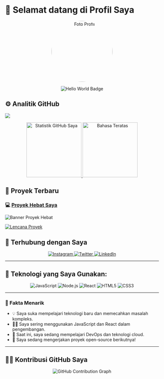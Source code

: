 # 👋 Selamat datang di Profil Saya

<p align="center">
  <img src="https://avatars.githubusercontent.com/u/197050986?s=400&u=d4f7e12c659352de9193b0fd8ec5c826585e3551&v=4" alt="Foto Profil" width="200" style="border-radius: 50%;"/>
</p>

<p align="center">
  <img src="https://img.shields.io/badge/Hello%20World-%23FF6F61?style=for-the-badge&logo=github&logoColor=white" alt="Hello World Badge"/>
</p>

## ⚙️ Analitik GitHub

![](https://komarev.com/ghpvc/?username=yudha-web&color=447ff7&label=Jumlah+Pengunjung)

<p align="center">
  <a href="https://github.com/yudha-web">
    <img height="180em" src="https://github-readme-stats-eight-theta.vercel.app/api?username=yudha-web&show_icons=true&theme=omni&include_all_commits=true&count_private=true" alt="Statistik GitHub Saya"/>
    <img height="180em" src="https://github-readme-stats-eight-theta.vercel.app/api/top-langs/?username=yudha-web&layout=compact&langs_count=8&theme=omni" alt="Bahasa Teratas"/>
  </a>
</p>

## 📌 Proyek Terbaru

### 💻 [Proyek Hebat Saya](https://github.com/yudha-web/awesome-project)

![Banner Proyek Hebat](https://www.static-src.com/wcsstore/Indraprastha/images/catalog/full/catalog-image/91/MTA-165220731/no-brand_no-brand_full01.jpg)

[![Lencana Proyek](https://tse2.mm.bing.net/th?id=OIP.zqQ5T3a_ylAjHnY8oTmRYQHaIJ&pid=Api&P=0&h=180)](https://github.com/yudha-web/awesome-project)

## 🤝 Terhubung dengan Saya

<p align="center">
  <a href="https://www.instagram.com/isal_yud">
    <img src="https://img.shields.io/badge/-@isal_yud-%23E4405F?style=flat-square&logo=instagram&logoColor=white" alt="Instagram"/>
  </a>
  <a href="https://twitter.com/yourhandle">
    <img src="https://img.shields.io/badge/-@yourhandle-%231DA1F2?style=flat-square&logo=twitter&logoColor=white" alt="Twitter"/>
  </a>
  <a href="https://www.linkedin.com/in/yourname">
    <img src="https://img.shields.io/badge/-@yourname-%230A66C2?style=flat-square&logo=linkedin&logoColor=white" alt="LinkedIn"/>
  </a>
</p>

---

## 🚀 Teknologi yang Saya Gunakan:

<p align="center">
  <img src="https://img.shields.io/badge/JavaScript-%23F7DF1E?style=for-the-badge&logo=javascript&logoColor=white" alt="JavaScript"/>
  <img src="https://img.shields.io/badge/Node.js-%23339933?style=for-the-badge&logo=node.js&logoColor=white" alt="Node.js"/>
  <img src="https://img.shields.io/badge/React-%2361DAFB?style=for-the-badge&logo=react&logoColor=white" alt="React"/>
  <img src="https://img.shields.io/badge/HTML-%23E44D26?style=for-the-badge&logo=html5&logoColor=white" alt="HTML5"/>
  <img src="https://img.shields.io/badge/CSS-%231572B6?style=for-the-badge&logo=css3&logoColor=white" alt="CSS3"/>
</p>

---

### 📢 Fakta Menarik

- 💡 Saya suka mempelajari teknologi baru dan memecahkan masalah kompleks.
- 🧑‍💻 Saya sering menggunakan JavaScript dan React dalam pengembangan.
- 🌱 Saat ini, saya sedang mempelajari DevOps dan teknologi cloud.
- 🔭 Saya sedang mengerjakan proyek open-source berikutnya!

---

## 👨‍💻 Kontribusi GitHub Saya

<p align="center">
  <img src="https://tse4.mm.bing.net/th?id=OIP.DfL8S3SBj0NfhyGn4r727gHaEm&pid=Api&P=0&h=180" alt="GitHub Contribution Graph"/>
</p>
